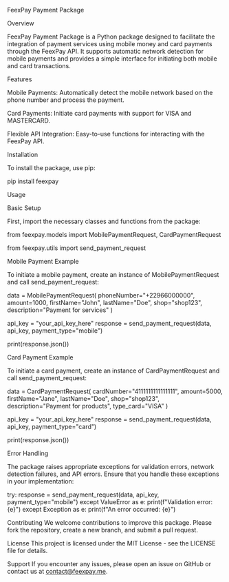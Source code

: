 FeexPay Payment Package

Overview

FeexPay Payment Package is a Python package designed to facilitate the integration of payment services using mobile money and card payments through the FeexPay API. It supports automatic network detection for mobile payments and provides a simple interface for initiating both mobile and card transactions.

Features

Mobile Payments: Automatically detect the mobile network based on the phone number and process the payment.

Card Payments: Initiate card payments with support for VISA and MASTERCARD.

Flexible API Integration: Easy-to-use functions for interacting with the FeexPay API.

Installation

To install the package, use pip:

pip install feexpay

Usage

Basic Setup

First, import the necessary classes and functions from the package:

from feexpay.models import MobilePaymentRequest, CardPaymentRequest

from feexpay.utils import send_payment_request

Mobile Payment Example

To initiate a mobile payment, create an instance of MobilePaymentRequest and call send_payment_request:

data = MobilePaymentRequest(
    phoneNumber="+22966000000",
    amount=1000,
    firstName="John",
    lastName="Doe",
    shop="shop123",
    description="Payment for services"
)

api_key = "your_api_key_here"
response = send_payment_request(data, api_key, payment_type="mobile")

print(response.json())

Card Payment Example

To initiate a card payment, create an instance of CardPaymentRequest and call send_payment_request:

data = CardPaymentRequest(
    cardNumber="4111111111111111",
    amount=5000,
    firstName="Jane",
    lastName="Doe",
    shop="shop123",
    description="Payment for products",
    type_card="VISA"
)

api_key = "your_api_key_here"
response = send_payment_request(data, api_key, payment_type="card")

print(response.json())

Error Handling

The package raises appropriate exceptions for validation errors, network detection failures, and API errors. Ensure that you handle these exceptions in your implementation:


try:
    response = send_payment_request(data, api_key, payment_type="mobile")
except ValueError as e:
    print(f"Validation error: {e}")
except Exception as e:
    print(f"An error occurred: {e}")

Contributing
We welcome contributions to improve this package. Please fork the repository, create a new branch, and submit a pull request.

License
This project is licensed under the MIT License - see the LICENSE file for details.

Support
If you encounter any issues, please open an issue on GitHub or contact us at contact@feexpay.me.

